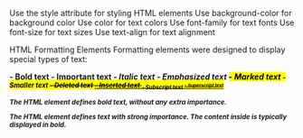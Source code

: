 Use the style attribute for styling HTML elements
Use background-color for background color
Use color for text colors
Use font-family for text fonts
Use font-size for text sizes
Use text-align for text alignment

HTML Formatting Elements
Formatting elements were designed to display special types of text:

<b> - Bold text
<strong> - Important text
<i> - Italic text
<em> - Emphasized text
<mark> - Marked text
<small> - Smaller text
<del> - Deleted text
<ins> - Inserted text
<sub> - Subscript text
<sup> - Superscript text


The HTML <b> element defines bold text, without any extra importance.


The HTML <strong> element defines text with strong importance. The content inside is typically displayed in bold.

